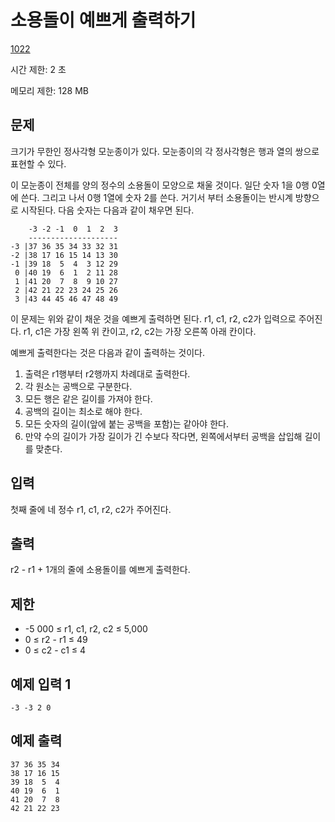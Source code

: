# 소용돌이 예쁘게 출력하기

[1022](https://www.acmicpc.net/problem/1022)

시간 제한: 2 초

메모리 제한: 128 MB



## 문제

크기가 무한인 정사각형 모눈종이가 있다. 모눈종이의 각 정사각형은 행과 열의 쌍으로 표현할 수 있다.

이 모눈종이 전체를 양의 정수의 소용돌이 모양으로 채울 것이다. 일단 숫자 1을 0행 0열에 쓴다. 그리고 나서 0행 1열에 숫자 2를 쓴다. 거기서 부터 소용돌이는 반시계 방향으로 시작된다. 다음 숫자는 다음과 같이 채우면 된다.

```
    -3 -2 -1  0  1  2  3
    --------------------
-3 |37 36 35 34 33 32 31
-2 |38 17 16 15 14 13 30
-1 |39 18  5  4  3 12 29
 0 |40 19  6  1  2 11 28
 1 |41 20  7  8  9 10 27
 2 |42 21 22 23 24 25 26
 3 |43 44 45 46 47 48 49
```

이 문제는 위와 같이 채운 것을 예쁘게 출력하면 된다. r1, c1, r2, c2가 입력으로 주어진다. r1, c1은 가장 왼쪽 위 칸이고, r2, c2는 가장 오른쪽 아래 칸이다.

예쁘게 출력한다는 것은 다음과 같이 출력하는 것이다.

1. 출력은 r1행부터 r2행까지 차례대로 출력한다.
2. 각 원소는 공백으로 구분한다.
3. 모든 행은 같은 길이를 가져야 한다.
4. 공백의 길이는 최소로 해야 한다.
5. 모든 숫자의 길이(앞에 붙는 공백을 포함)는 같아야 한다.
6. 만약 수의 길이가 가장 길이가 긴 수보다 작다면, 왼쪽에서부터 공백을 삽입해 길이를 맞춘다.



## 입력

첫째 줄에 네 정수 r1, c1, r2, c2가 주어진다.



## 출력

r2 - r1 + 1개의 줄에 소용돌이를 예쁘게 출력한다.



## 제한

- -5 000 ≤ r1, c1, r2, c2 ≤ 5,000
- 0 ≤ r2 - r1 ≤ 49
- 0 ≤ c2 - c1 ≤ 4



## 예제 입력 1

```
-3 -3 2 0
```



## 예제 출력

```
37 36 35 34
38 17 16 15
39 18  5  4
40 19  6  1
41 20  7  8
42 21 22 23
```

